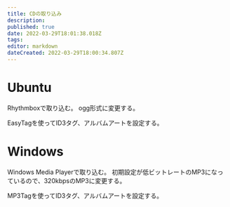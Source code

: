 ```yaml
---
title: CDの取り込み
description: 
published: true
date: 2022-03-29T18:01:38.018Z
tags: 
editor: markdown
dateCreated: 2022-03-29T18:00:34.807Z
---
```


# Ubuntu

Rhythmboxで取り込む。
ogg形式に変更する。

EasyTagを使ってID3タグ、アルバムアートを設定する。

# Windows

Windows Media Playerで取り込む。
初期設定が低ビットレートのMP3になっているので、320kbpsのMP3に変更する。

MP3Tagを使ってID3タグ、アルバムアートを設定する。

